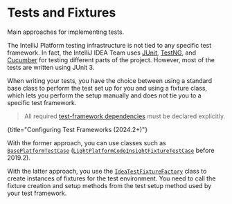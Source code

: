 <!-- Copyright 2000-2023 JetBrains s.r.o. and contributors. Use of this source code is governed by the Apache 2.0 license. -->

# Tests and Fixtures

<link-summary>Main approaches for implementing tests.</link-summary>

<include from="testing_plugins.md" element-id="testSamples"/>

The IntelliJ Platform testing infrastructure is not tied to any specific test framework.
In fact, the IntelliJ IDEA Team uses [JUnit](https://junit.org), [TestNG](https://testng.org), and [Cucumber](https://cucumber.io/) for testing different parts of the project.
However, most of the tests are written using JUnit 3.

When writing your tests, you have the choice between using a standard base class to perform the test set up for you and using a fixture class, which lets you perform the setup manually and does not tie you to a specific test framework.

<snippet id="testFrameworkDependencies">

> All required [test-framework dependencies](tools_intellij_platform_gradle_plugin_dependencies_extension.md#testing) must be declared explicitly.
>
{title="Configuring Test Frameworks (2024.2+)"}

</snippet>

With the former approach, you can use classes such as [`BasePlatformTestCase`](%gh-ic%/platform/testFramework/src/com/intellij/testFramework/fixtures/BasePlatformTestCase.java) ([`LightPlatformCodeInsightFixtureTestCase`](%gh-ic-223%/platform/testFramework/src/com/intellij/testFramework/fixtures/LightPlatformCodeInsightFixtureTestCase.java) before 2019.2).

With the latter approach, you use the [`IdeaTestFixtureFactory`](%gh-ic%/platform/testFramework/src/com/intellij/testFramework/fixtures/IdeaTestFixtureFactory.java) class to create instances of fixtures for the test environment.
You need to call the fixture creation and setup methods from the test setup method used by your test framework.
